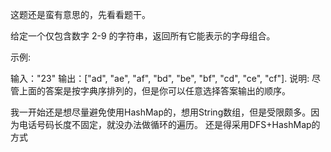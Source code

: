 这题还是蛮有意思的，先看看题干。

给定一个仅包含数字 2-9 的字符串，返回所有它能表示的字母组合。

示例:

输入："23"
输出：["ad", "ae", "af", "bd", "be", "bf", "cd", "ce", "cf"].
说明:
尽管上面的答案是按字典序排列的，但是你可以任意选择答案输出的顺序。

我一开始还是想尽量避免使用HashMap的，想用String数组，但是受限颇多。因为电话号码长度不固定，就没办法做循环的遍历。
还是得采用DFS+HashMap的方式
